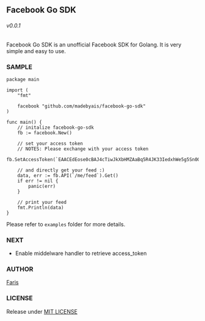 Facebook Go SDK
------------------------
###### v0.0.1

Facebook Go SDK is an unofficial Facebook SDK for Golang.
It is very simple and easy to use.

### SAMPLE

```
package main

import (
	"fmt"

	facebook "github.com/madebyais/facebook-go-sdk"
)

func main() {
	// initalize facebook-go-sdk
	fb := facebook.New()

	// set your access token
	// NOTES: Please exchange with your access token
	fb.SetAccessToken(`EAACEdEose0cBAJ4cTiwJkXbHMZAaBq5R4JK33IedxhWe5g5Sn0OWVQz85cYb1RSuV2idZAoGbtGPSZAWZBqApQ71MbigYDptl0o7li1luYIcgae5Q8ZC00qrNZAsKATFMS7AIEsgEzbYQMZAt58e2zVzoR0brphfm67QNkZBw3lCrHjDpM0lJD0Uvf2EHwlcsTZBlyUQQZCFYZC8wZDZD`)

	// and directly get your feed :)
	data, err := fb.API(`/me/feed`).Get()
	if err != nil {
		panic(err)
	}

	// print your feed
	fmt.Println(data)
}

```

Please refer to `examples` folder for more details.

### NEXT

- Enable middelware handler to retrieve access_token

### AUTHOR

[Faris](madebyais@gmail.com)

### LICENSE

Release under [MIT LICENSE](https://github.com/madebyais/facebook-go-sdk/blob/master/LICENSE)

